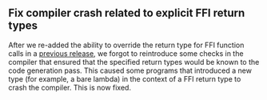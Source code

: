 ## Fix compiler crash related to explicit FFI return types

After we re-added the ability to override the return type for FFI function calls in a [previous release](https://github.com/ponylang/ponyc/releases/tag/0.50.0), we forgot to reintroduce some checks in the compiler that ensured that the specified return types would be known to the code generation pass. This caused some programs that introduced a new type (for example, a bare lambda) in the context of a FFI return type to crash the compiler. This is now fixed.
